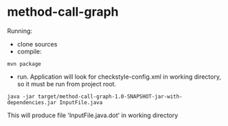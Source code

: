 # method-call-graph

Running:
- clone sources
- compile:
```
mvn package
```
- run. Application will look for checkstyle-config.xml in working directory, so it must be run from project root.
```
java -jar target/method-call-graph-1.0-SNAPSHOT-jar-with-dependencies.jar InputFile.java
```
This will produce file 'InputFile.java.dot' in working directory
